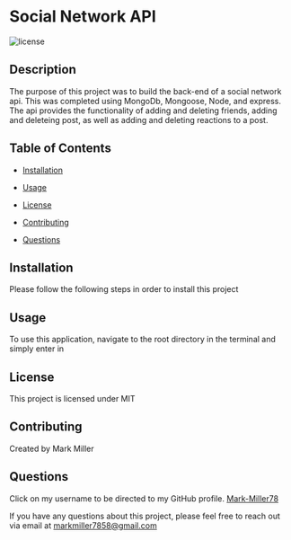 
# Social Network API

![license](https://img.shields.io/badge/License-MIT-blue)

## Description

The purpose of this project was to build the back-end of a social network api. This was completed using MongoDb, Mongoose, Node, and express. The api provides the functionality of adding and deleting friends, adding and deleteing post, as well as adding and deleting reactions to a post.


## Table of Contents   
    
* [Installation](#Installation)
* [Usage](#Usage)

* [License](#License)
* [Contributing](#Contributing)
* [Questions](#Questions)


## Installation

Please follow the following steps in order to install this project
    

## Usage

To use this application, navigate to the root directory in the terminal and simply enter in

## License

This project is licensed under MIT


## Contributing

Created by Mark Miller
    



## Questions 

Click on my username to be directed to my GitHub profile. [Mark-Miller78](https://github.com/Mark-Miller78)
    
If you have any questions about this project, please feel free to reach out via email at markmiller7858@gmail.com

